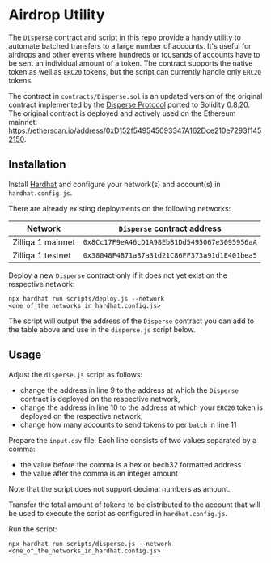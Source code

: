 # Airdrop Utility

The `Disperse` contract and script in this repo provide a handy utility to automate batched transfers to a large number of accounts. It's useful for airdrops and other events where hundreds or tousands of accounts have to be sent an individual amount of a token. The contract supports the native token as well as `ERC20` tokens, but the script can currently handle only `ERC20` tokens.

The contract in `contracts/Disperse.sol` is an updated version of the original contract implemented by the [Disperse Protocol](https://disperse.app/disperse.pdf) ported to Solidity 0.8.20. The original contract is deployed and actively used on the Ethereum mainnet: https://etherscan.io/address/0xD152f549545093347A162Dce210e7293f1452150.

## Installation

Install [Hardhat](https://hardhat.org/hardhat-runner/docs/getting-started#installation) and configure your network(s) and account(s) in `hardhat.config.js`.

There are already existing deployments on the following networks:

| Network           | `Disperse` contract address                  |
| ----------------- | -------------------------------------------- |
| Zilliqa 1 mainnet | `0x8Cc17F9eA46cD1A98EbB1Dd5495067e3095956aA` |
| Zilliqa 1 testnet | `0x38048F4B71a87a31d21C86FF373a91d1E401bea5` |

Deploy a new `Disperse` contract only if it does not yet exist on the respective network:

```
npx hardhat run scripts/deploy.js --network <one_of_the_networks_in_hardhat.config.js>
```

The script will output the address of the `Disperse` contract you can add to the table above and use in the `disperse.js` script below.

## Usage

Adjust the `disperse.js` script as follows:

- change the address in line 9 to the address at which the `Disperse` contract is deployed on the respective network,
- change the address in line 10 to the address at which your `ERC20` token is deployed on the respective network,
- change how many accounts to send tokens to per `batch` in line 11

Prepare the `input.csv` file. Each line consists of two values separated by a comma:

- the value before the comma is a hex or bech32 formatted address
- the value after the comma is an integer amount

Note that the script does not support decimal numbers as amount.

Transfer the total amount of tokens to be distributed to the account that will be used to execute the script as configured in `hardhat.config.js`.

Run the script:

```
npx hardhat run scripts/disperse.js --network <one_of_the_networks_in_hardhat.config.js>
```
